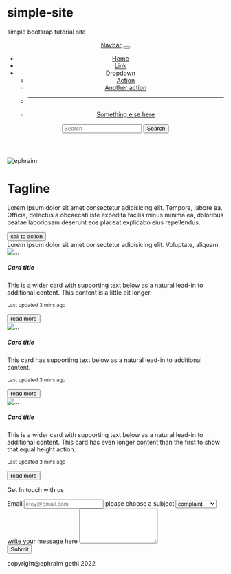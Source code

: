 # simple-site
simple bootsrap tutorial site
<!DOCTYPE html>
<html lang="en">
<head>
    <meta charset="UTF-8">
    <meta http-equiv="X-UA-Compatible" content="IE=edge">
    <meta name="viewport" content="width=device-width, initial-scale=1.0">
    <title>ephraim frst web page on bootstrap
    </title>
    <link rel="stylesheet" href="css/bootstrap.css">
</head>
<body>
    <header>
    <nav class="navbar navbar-expand-lg navbar-dark  bg-dark ">
        <div class="container-fluid">
          <a class="navbar-brand" href="#">Navbar</a>
          <button class="navbar-toggler" type="button" data-bs-toggle="collapse" data-bs-target="#navbarSupportedContent" aria-controls="navbarSupportedContent" aria-expanded="false" aria-label="Toggle navigation">
            <span class="navbar-toggler-icon"></span>
          </button>
          <div class="collapse navbar-collapse" id="navbarSupportedContent">
            <ul class="navbar-nav me-auto mb-2 mb-lg-0">
              <li class="nav-item">
                <a class="nav-link active" aria-current="page" href="#">Home</a>
              </li>
              <li class="nav-item">
                <a class="nav-link" href="#">Link</a>
              </li>
              <li class="nav-item dropdown">
                <a class="nav-link dropdown-toggle" href="#" role="button" data-bs-toggle="dropdown" aria-expanded="false">
                  Dropdown
                </a>
                <ul class="dropdown-menu">
                  <li><a class="dropdown-item" href="#">Action</a></li>
                  <li><a class="dropdown-item" href="#">Another action</a></li>
                  <li><hr class="dropdown-divider"></li>
                  <li><a class="dropdown-item" href="#">Something else here</a></li>
                </ul>
              </li>
            </ul>
            <form class="d-flex" role="search">
              <input class="form-control me-2" type="search" placeholder="Search" aria-label="Search">
              <button class="btn btn-outline-success" type="submit">Search</button>
            </form>
          </div>
        </div>
      </nav>
    </header>
    <main class="my-5">
        <div class="container">
            <div class="row">
                <div class="col-md-7">
                    <img src="ephraim1.jpg" alt="ephraim" class="img-fluid">
                </div>
                <div class="col-md-5">
                    <h1 >Tagline</h1>
                    <p class="mt-4">Lorem ipsum dolor sit amet consectetur adipisicing elit. Tempore, labore ea. Officia, delectus a obcaecati iste expedita facilis minus minima ea, doloribus beatae laboriosam deserunt eos placeat explicabo eius repellendus.
                    </p>
<button type="button" class="btn btn-primary mt-3">call to action</button>
                </div>
            </div>
            <div class="row">
                <div class="col">
                <div class="bg-secondary text-white my-5 py-4 card">
                    <div class="card-body">
                        Lorem ipsum dolor sit amet consectetur adipisicing elit. Voluptate, aliquam.
                    </div>
                </div>
                </div>
            </div>
            <div class="row">
                <div class="col">
                    <div class="card-group">
                        <div class="card">
                          <img src="ephraim1.jpg" class="card-img-top" alt="...">
                          <div class="card-body">
                            <h5 class="card-title">Card title</h5>
                            <p class="card-text">This is a wider card with supporting text below as a natural lead-in to additional content. This content is a little bit longer.</p>
                            <p class="card-text"><small class="text-muted">Last updated 3 mins ago</small></p>
                            <div class="text-center">
                                <button type="button" class="btn btn-primary">read more</button>
                            </div>
                          </div>
                        </div>
                        <div class="card">
                          <img src="ephraim1.jpg" class="card-img-top" alt="...">
                          <div class="card-body">
                            <h5 class="card-title">Card title</h5>
                            <p class="card-text">This card has supporting text below as a natural lead-in to additional content.</p>
                            <p class="card-text"><small class="text-muted">Last updated 3 mins ago</small></p>
                            <div class="text-center">
                                <button type="button" class="btn btn-primary">read more</button>
                            </div>
                          </div>
                        </div>
                        <div class="card">
                          <img src="ephraim1.jpg" class="card-img-top" alt="...">
                          <div class="card-body">
                            <h5 class="card-title">Card title</h5>
                            <p class="card-text">This is a wider card with supporting text below as a natural lead-in to additional content. This card has even longer content than the first to show that equal height action.</p>
                            <p class="card-text"><small class="text-muted">Last updated 3 mins ago</small></p>
                            <div class="text-center">
                                <button type="button" class="btn btn-primary">read more</button>
                            </div>
                          </div>
                        </div>
                      </div>
                </div>
            </div>
            <div class="row justify-content-center">
                <form action="" class="form-control w-50">
                  <p class="h1 text-center">Get In touch with us </p>
                <label for="email">Email</label>
                <input type="email" id="email" placeholder="etey@gmail.com" class="form-control">
                <label for="subject">please choose a subject</label>
                <select name="subject" class="form-control form-select">
                  <option value="complaint">complaint</option>
                  <option value="comment">comment</option>
                  <option value="appreciation">appreciation</option>
                  <option value="not sure">not sure</option>
                </select>
                <div >
                <label for="query">write your message here</label>
                <textarea name="query" id="query" cols="20" rows="5" class="form-control"></textarea>
                </div>
                <div class="text-center my-5">
                    <input type="submit" name="submit" placeholder="submit query" class="btn btn-primary">
                </div>
                </form>
                </div>
        </div>
    </main>
    <footer class="footer mt-auto py-3 bg-dark">
        <div class="container">
          <span class="text-muted">copyright@ephraim gethi 2022 </span>
        </div>
      </footer>
<script src="js/bootstrap.bundle.js"></script>
</body>
</html>
